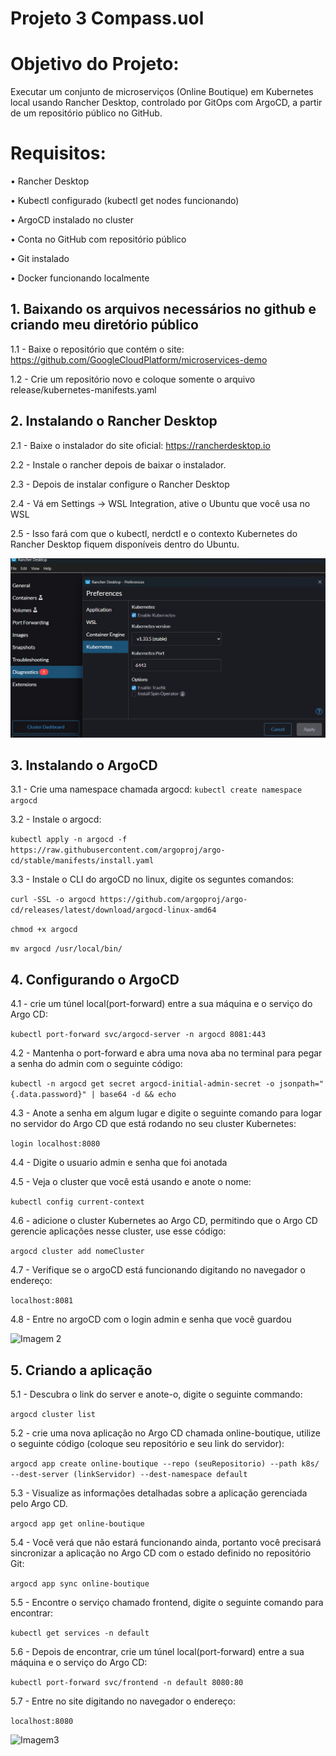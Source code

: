 # Projeto 3 Compass.uol

# Objetivo do Projeto:
Executar um conjunto de microserviços (Online Boutique) em Kubernetes local usando 
Rancher Desktop, controlado por GitOps com ArgoCD, a partir de um repositório público 
no GitHub. 

# Requisitos:
• Rancher Desktop

• Kubectl configurado (kubectl get nodes funcionando) 

• ArgoCD instalado no cluster 

• Conta no GitHub com repositório público 

• Git instalado 

• Docker funcionando localmente 


## 1. Baixando os arquivos necessários no github e criando meu diretório público
1.1 - Baixe o repositório que contém o site: https://github.com/GoogleCloudPlatform/microservices-demo 

1.2 - Crie um repositório novo e coloque somente o arquivo release/kubernetes-manifests.yaml

## 2. Instalando o Rancher Desktop
2.1 - Baixe o instalador do site oficial: https://rancherdesktop.io

2.2 - Instale o rancher depois de baixar o instalador.

2.3 - Depois de instalar  configure o Rancher Desktop 

2.4 - Vá em Settings → WSL Integration, ative o Ubuntu que você usa no WSL

2.5 - Isso fará com que o kubectl, nerdctl e o contexto Kubernetes do Rancher Desktop fiquem disponíveis dentro do Ubuntu.

![Imagem4](img5.png)

## 3. Instalando o ArgoCD
3.1 - Crie uma namespace chamada argocd:
``` kubectl create namespace argocd ```

3.2 - Instale o argocd:

```kubectl apply -n argocd -f https://raw.githubusercontent.com/argoproj/argo-cd/stable/manifests/install.yaml ```

3.3 - Instale o CLI do argoCD no linux, digite os seguntes comandos:

```curl -SSL -o argocd https://github.com/argoproj/argo-cd/releases/latest/download/argocd-linux-amd64```

```chmod +x argocd ```

```mv argocd /usr/local/bin/ ```

## 4. Configurando o ArgoCD
4.1 - crie um túnel local(port-forward) entre a sua máquina e o serviço do Argo CD:

```kubectl port-forward svc/argocd-server -n argocd 8081:443 ```

4.2 - Mantenha o port-forward e abra uma nova aba no terminal para pegar a senha do admin com o seguinte código: 

```kubectl -n argocd get secret argocd-initial-admin-secret -o jsonpath="{.data.password}" | base64 -d && echo ```

4.3 - Anote a senha em algum lugar e digite o seguinte comando para logar no servidor do Argo CD que está rodando no seu cluster Kubernetes:

```login localhost:8080 ```

4.4 - Digite o usuario admin e senha que foi anotada

4.5 - Veja o cluster que você está usando e anote o nome:

```kubectl config current-context ```

4.6 - adicione o cluster Kubernetes ao Argo CD, permitindo que o Argo CD gerencie aplicações nesse cluster, use esse código:

``` argocd cluster add nomeCluster ```

4.7 - Verifique se o argoCD está funcionando digitando no navegador o endereço:

``` localhost:8081 ```

4.8 - Entre no argoCD com o login admin e senha que você guardou

![Imagem 2](img1.png)


## 5. Criando a aplicação
5.1 - Descubra o link do server e anote-o, digite o seguinte commando:

```argocd cluster list ```

5.2 - crie uma nova aplicação no Argo CD chamada online-boutique, utilize o seguinte código (coloque seu repositório e seu link do servidor): 

``` argocd app create online-boutique --repo (seuRepositorio) --path k8s/ --dest-server (linkServidor) --dest-namespace default ```

5.3 - Visualize as informações detalhadas sobre a aplicação gerenciada pelo Argo CD.

```argocd app get online-boutique```

5.4 - Você verá que não estará funcionando ainda, portanto você precisará sincronizar a aplicação no Argo CD com o estado definido no repositório Git: 

```argocd app sync online-boutique ```

5.5 - Encontre o serviço chamado frontend, digite o seguinte comando para encontrar:

```kubectl get services -n default```

5.6 - Depois de encontrar, crie um túnel local(port-forward) entre a sua máquina e o serviço do Argo CD:

``` kubectl port-forward svc/frontend -n default 8080:80 ```

5.7 - Entre no site digitando no navegador o endereço:

``` localhost:8080 ```

![Imagem3](img2.png)
